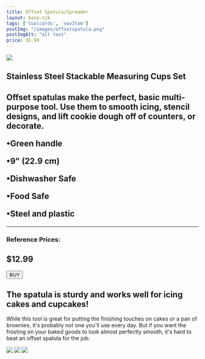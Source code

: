 ```yaml
---
title: Offset Spatula/Spreader
layout: base.njk
tags: ['toolcards', 'navItem']
postImg: "/images/offsetspatula.png"
postImgAlt: "alt text"
price: $5.99
---
```

<section class="tool_container">
       <img src ="https://place-hold.it/600x600.jpg">
      <div class="text">
        <h1>Stainless Steel Stackable Measuring Cups Set<h1>
        <p>Offset spatulas make the perfect, basic multi-purpose tool. Use them to smooth icing, stencil designs, and lift cookie dough off of counters, or decorate.</p>
        <p>•Green handle</p>
        <p>•9" (22.9 cm)</p>
        <p>•Dishwasher Safe</p>
        <p>•Food Safe</p>
        <p>•Steel and plastic</p>
        <hr />
        <!--  need add colors in the checked css-->
        <span class="fa fa-star checked"></span>
        <span class="fa fa-star checked"></span>
        <span class="fa fa-star checked"></span>
        <span class="fa fa-star"></span>
        <span class="fa fa-star"></span>
       <h3>Reference Prices: <h2>$12.99</h2> </h3> 
        <form method="get" action="https://www.amazon.com/Offset-Spatula-Decorating-Stainless-Steel/dp/B09P3VQ6RD/ref=sr_1_1_sspa?crid=2G9AACGB2080L&keywords=Offset+Spatula%2FSpreader&qid=1656451339&s=home-garden&sprefix=offset+spatula%2Fspreader%2Cgarden%2C62&sr=1-1-spons&psc=1&spLa=ZW5jcnlwdGVkUXVhbGlmaWVyPUEyTEoyVDdKUFhST00xJmVuY3J5cHRlZElkPUEwMjM0MzEyMVpLVlFJUE9XSFFGVCZlbmNyeXB0ZWRBZElkPUEwMjEyMzc1UFAxVjE1S09EWjA1JndpZGdldE5hbWU9c3BfYXRmJmFjdGlvbj1jbGlja1JlZGlyZWN0JmRvTm90TG9nQ2xpY2s9dHJ1ZQ=="><button type ="submit">BUY</button></form>
      </div>
        </section>
    <!-- content-->
    <div class="toolbody">
        <div class="bodycontext">
         <h2>The spatula is sturdy and works well for icing cakes and cupcakes! </h2>
        <p>While this tool is great for putting the finishing touches on cakes or a pan of brownies, it's probably not one you'll use every day. But if you want the frosting on your baked goods to look almost perfectly smooth, it's hard to beat an offset spatula for the job.</p>
        </div>
        <div class="bodyimg">
         <img src ="https://place-hold.it/400x400.jpg">
          <img src ="https://place-hold.it/400x400.jpg"> 
          <img src ="https://place-hold.it/400x400.jpg"> 
        </div>
      </div>



